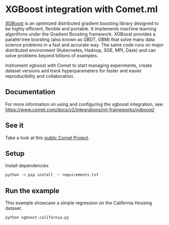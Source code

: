 # XGBoost integration with Comet.ml

[XGBoost](https://github.com/dmlc/xgboost) is an optimized distributed gradient boosting library designed to be highly efficient, flexible and portable. It implements machine learning algorithms under the Gradient Boosting framework. XGBoost provides a parallel tree boosting (also known as GBDT, GBM) that solve many data science problems in a fast and accurate way. The same code runs on major distributed environment (Kubernetes, Hadoop, SGE, MPI, Dask) and can solve problems beyond billions of examples.

Instrument xgboost with Comet to start managing experiments, create dataset versions and track hyperparameters for faster and easier reproducibility and collaboration.


## Documentation

For more information on using and configuring the xgboost integration, see: https://www.comet.com/docs/v2/integrations/ml-frameworks/xgboost/

## See it

Take a look at this [public Comet Project](https://www.comet.com/examples/comet-example-xgboost-california/).

## Setup

Install dependencies

```bash
python -m pip install -r requirements.txt
```

## Run the example

This example showcase a simple regression on the California Housing dataset.


```bash
python xgboost-california.py
```
